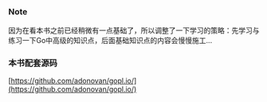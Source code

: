 ##

### Note

因为在看本书之前已经稍微有一点基础了，所以调整了一下学习的策略：先学习与练习一下Go中高级的知识点，后面基础知识点的内容会慢慢施工...

### 本书配套源码

[https://github.com/adonovan/gopl.io/](https://github.com/adonovan/gopl.io/)

